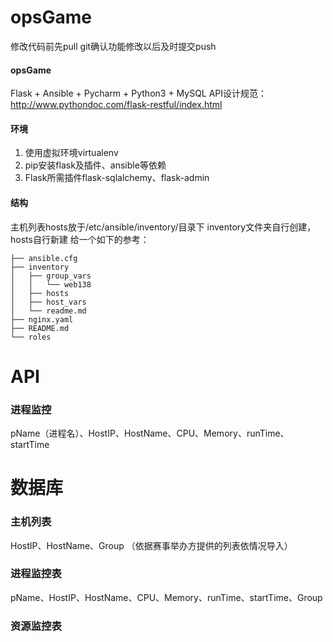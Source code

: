 # opsGame
修改代码前先pull
git确认功能修改以后及时提交push

#### opsGame
Flask + Ansible + Pycharm + Python3 + MySQL 
API设计规范：http://www.pythondoc.com/flask-restful/index.html

#### 环境

1. 使用虚拟环境virtualenv
2. pip安装flask及插件、ansible等依赖
3. Flask所需插件flask-sqlalchemy、flask-admin

#### 结构
主机列表hosts放于/etc/ansible/inventory/目录下
inventory文件夹自行创建，hosts自行新建
给一个如下的参考：
```
├── ansible.cfg
├── inventory
│   ├── group_vars
│   │   └── web138
│   ├── hosts
│   ├── host_vars
│   └── readme.md
├── nginx.yaml
├── README.md
└── roles
```  

# API  
### 进程监控
pName（进程名）、HostIP、HostName、CPU、Memory、runTime、startTime

# 数据库
### 主机列表
HostIP、HostName、Group （依据赛事举办方提供的列表依情况导入）
### 进程监控表
pName、HostIP、HostName、CPU、Memory、runTime、startTime、Group
### 资源监控表
